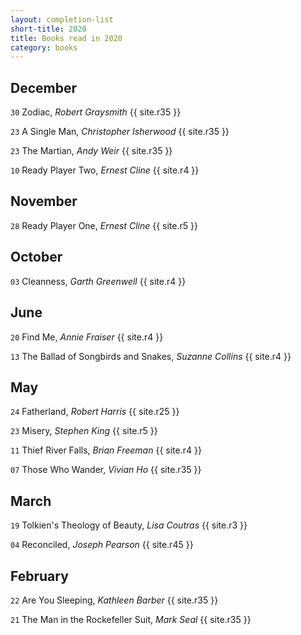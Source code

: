 ```yaml
---
layout: completion-list
short-title: 2020
title: Books read in 2020
category: books
---
```

## December
`30` Zodiac, _Robert Graysmith_ {{ site.r35 }}

`23` A Single Man, _Christopher Isherwood_ {{ site.r35 }}

`23` The Martian, _Andy Weir_ {{ site.r35 }}

`10` Ready Player Two, _Ernest Cline_ {{ site.r4 }}

## November
`28` Ready Player One, _Ernest Cline_ {{ site.r5 }}

## October
`03` Cleanness, _Garth Greenwell_ {{ site.r4 }}

## June
`20` Find Me, _Annie Fraiser_ {{ site.r4 }}

`13` The Ballad of Songbirds and Snakes, _Suzanne Collins_ {{ site.r4 }}

## May
`24` Fatherland, _Robert Harris_ {{ site.r25 }}

`23` Misery, _Stephen King_ {{ site.r5 }}

`11` Thief River Falls, _Brian Freeman_ {{ site.r4 }}

`07` Those Who Wander, _Vivian Ho_ {{ site.r35 }}

## March
`19` Tolkien's Theology of Beauty, _Lisa Coutras_ {{ site.r3 }}

`04` Reconciled, _Joseph Pearson_ {{ site.r45 }}

## February
`22` Are You Sleeping, _Kathleen Barber_ {{ site.r35 }}

`21` The Man in the Rockefeller Suit, _Mark Seal_ {{ site.r35 }}